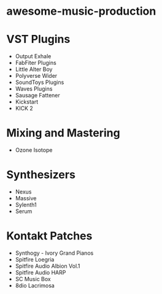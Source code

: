 # awesome-music-production

# VST Plugins

- Output Exhale
- FabFiter Plugins
- Little Alter Boy
- Polyverse Wider
- SoundToys Plugins
- Waves Plugins
- Sausage Fattener
- Kickstart
- KICK 2

# Mixing and Mastering

- Ozone Isotope

# Synthesizers

- Nexus
- Massive
- Sylenth1
- Serum

# Kontakt Patches

- Synthogy - Ivory Grand Pianos
- Spitfire Loegria
- Spitfire Audio Albion Vol.1
- Spitfire Audio HARP
- SC Music Box
- 8dio Lacrimosa
